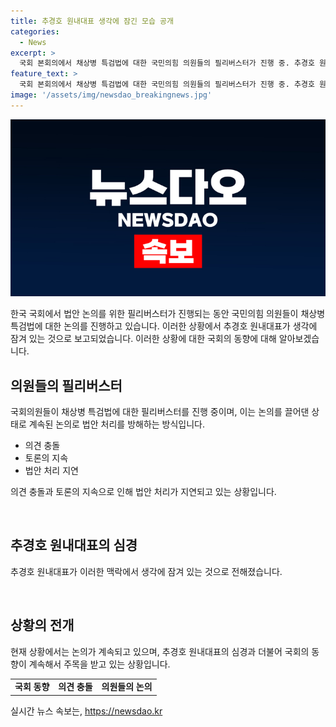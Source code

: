 ```yaml
---
title: 추경호 원내대표 생각에 잠긴 모습 공개
categories:
  - News
excerpt: >
  국회 본회의에서 채상병 특검법에 대한 국민의힘 의원들의 필리버스터가 진행 중. 추경호 원내대표는 심사숙고 중인 가운데.
feature_text: >
  국회 본회의에서 채상병 특검법에 대한 국민의힘 의원들의 필리버스터가 진행 중. 추경호 원내대표는 심사숙고 중인 가운데.
image: '/assets/img/newsdao_breakingnews.jpg'
---
```


<p><img src="/assets/img/newsdao_breakingnews.jpg" alt="koreaapp 속보" /></p>

<p>한국 국회에서 법안 논의를 위한 필리버스터가 진행되는 동안 국민의힘 의원들이 채상병 특검법에 대한 논의를 진행하고 있습니다. 이러한 상황에서 추경호 원내대표가 생각에 잠겨 있는 것으로 보고되었습니다. 이러한 상황에 대한 국회의 동향에 대해 알아보겠습니다.</p>

<h2 data-ke-size="size26">의원들의 필리버스터</h2>

<p>국회의원들이 채상병 특검법에 대한 필리버스터를 진행 중이며, 이는 논의를 끌어댄 상태로 계속된 논의로 법안 처리를 방해하는 방식입니다.</p>

<ul>
  <li>의견 충돌</li>
  <li>토론의 지속</li>
  <li>법안 처리 지연</li>
</ul>

<p>의견 충돌과 토론의 지속으로 인해 법안 처리가 지연되고 있는 상황입니다.</p>

<p data-ke-size="size16">&nbsp;</p>

<h2 data-ke-size="size26">추경호 원내대표의 심경</h2>

<p>추경호 원내대표가 이러한 맥락에서 생각에 잠겨 있는 것으로 전해졌습니다.</p>

<p data-ke-size="size16">&nbsp;</p>

<h2 data-ke-size="size26">상황의 전개</h2>

<p>현재 상황에서는 논의가 계속되고 있으며, 추경호 원내대표의 심경과 더불어 국회의 동향이 계속해서 주목을 받고 있는 상황입니다.</p>

<table>
  <tr>
    <td style="text-align: center; height: 17px;"><b>국회 동향</b></td>
    <td style="text-align: center; height: 17px;"><b>의견 충돌</b></td>
    <td style="text-align: center; height: 17px;"><b>의원들의 논의</b></td>
  </tr>
</table>
실시간 뉴스 속보는, <a href="https://newsdao.kr" rel="dofollow">https://newsdao.kr</a>


